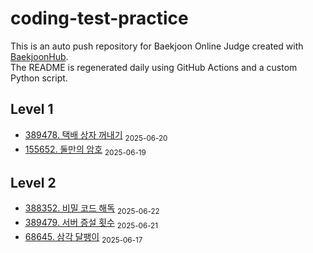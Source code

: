 # coding-test-practice
This is an auto push repository for Baekjoon Online Judge created with [BaekjoonHub](https://github.com/BaekjoonHub/BaekjoonHub).  
The README is regenerated daily using GitHub Actions and a custom Python script.

<!-- START_AUTOGEN -->
## Level 1
- [389478. 택배 상자 꺼내기](프로그래머스/1/389478. 택배 상자 꺼내기/README.md) <sub>2025-06-20</sub>
- [155652. 둘만의 암호](프로그래머스/1/155652. 둘만의 암호/README.md) <sub>2025-06-19</sub>

## Level 2
- [388352. 비밀 코드 해독](프로그래머스/2/388352. 비밀 코드 해독/README.md) <sub>2025-06-22</sub>
- [389479. 서버 증설 횟수](프로그래머스/2/389479. 서버 증설 횟수/README.md) <sub>2025-06-21</sub>
- [68645. 삼각 달팽이](프로그래머스/2/68645. 삼각 달팽이/README.md) <sub>2025-06-17</sub>

<!-- END_AUTOGEN -->
